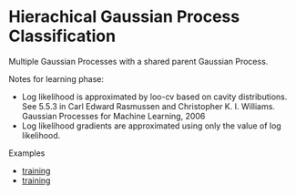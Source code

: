 # Hierachical Gaussian Process Classification

Multiple Gaussian Processes with a shared parent Gaussian Process.

Notes for learning phase:
  * Log likelihood is approximated by loo-cv based on cavity distributions. See 5.5.3 in Carl Edward Rasmussen and Christopher K. I. Williams. Gaussian Processes for Machine Learning, 2006
  * Log likelihood gradients are approximated using only the value of log likelihood.

Examples
  * [training](https://github.com/danielkorzekwa/bayes-scala-gp/blob/master/src/test/scala/dk/gp/hgpc/hgpcTrainTest.scala)
  * [training](https://github.com/danielkorzekwa/bayes-scala-gp/blob/master/src/test/scala/dk/gp/hgpc/hgpcPredictTest.scala)